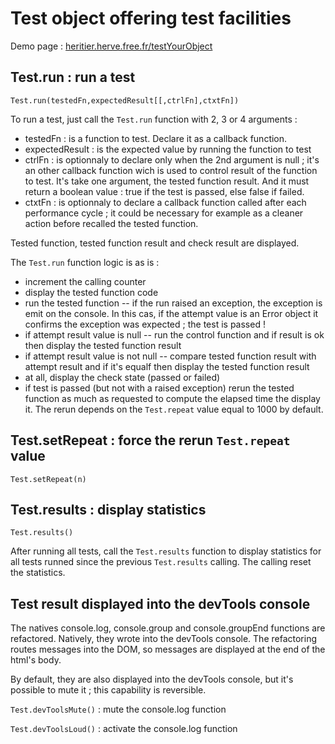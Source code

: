 Test object offering test facilities
==

Demo page : [heritier.herve.free.fr/testYourObject](http://heritier.herve.free.fr/testYourObject/)

Test.run : run a test
-

`Test.run(testedFn,expectedResult[[,ctrlFn],ctxtFn])`

To run a test, just call the `Test.run` function with 2, 3 or 4 arguments :
- testedFn : 
  is a function to test. Declare it as a callback function.
- expectedResult : 
  is the expected value by running the function to test
- ctrlFn : 
  is optionnaly to declare only when the 2nd argument is null ;
  it's an other callback function wich is used to control result of the  function to test.
  It's take one argument, the tested function result.
  And it must return a boolean value : true if the test is passed, else false if failed.
- ctxtFn : 
  is optionnaly to declare a callback function called after each performance cycle ;
  it could be necessary for example as a cleaner action before recalled the tested function.

Tested function, tested function result and check result are displayed.

The `Test.run` function logic is as is :
- increment the calling counter
- display the tested function code
- run the tested function
-- if the run raised an exception, the exception is emit on the console. In this cas, if the attempt value
   is an Error object it confirms the exception was expected ; the test is passed !
- if attempt result value is null
-- run the control function  and if result is ok then display the tested function result
- if attempt result value is not null
-- compare tested function result with attempt result  and if it's equalf then display the tested function result
- at all, display the check state (passed or failed)
- if test is passed (but not with a raised exception) rerun the tested function as much as requested to compute
  the elapsed time the display it. The rerun depends on the `Test.repeat` value equal to 1000 by default.

Test.setRepeat : force the rerun `Test.repeat` value
--

`Test.setRepeat(n)`

Test.results : display statistics
--

`Test.results()`

After running all tests, call the `Test.results` function to display statistics for all tests runned since the previous `Test.results` calling.
The calling reset the statistics.

Test result displayed into the devTools console
--

The natives console.log, console.group and console.groupEnd functions are refactored.
 Natively, they wrote into the devTools console.
  The refactoring routes messages into the DOM, so messages are displayed at the end of the html's body.

By default, they are also displayed into the devTools console, but it's possible to mute it ; this capability is reversible.

`Test.devToolsMute()` : mute the console.log function

`Test.devToolsLoud()` : activate the console.log function
